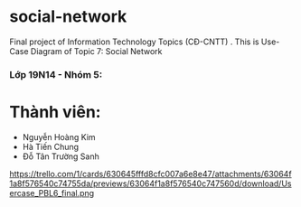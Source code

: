 # social-network
Final project of Information Technology Topics (CĐ-CNTT)
. This is Use-Case Diagram of Topic 7: Social Network
### Lớp 19N14 - Nhóm 5:
# Thành viên:
- Nguyễn Hoàng Kim
- Hà Tiến Chung
- Đỗ Tân Trường Sanh

https://trello.com/1/cards/630645fffd8cfc007a6e8e47/attachments/63064f1a8f576540c74755da/previews/63064f1a8f576540c747560d/download/Usercase_PBL6_final.png
